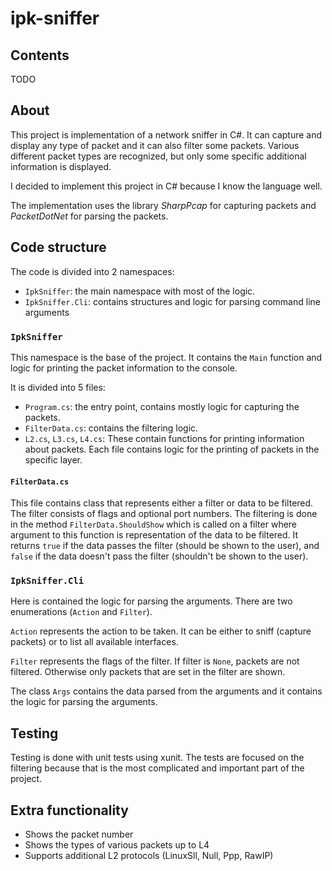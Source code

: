 # ipk-sniffer

## Contents
TODO

## About
This project is implementation of a network sniffer in C#. It can capture and
display any type of packet and it can also filter some packets. Various
different packet types are recognized, but only some specific additional
information is displayed.

I decided to implement this project in C# because I know the language well.

The implementation uses the library *SharpPcap* for capturing packets and
*PacketDotNet* for parsing the packets.

## Code structure
The code is divided into 2 namespaces:
- `IpkSniffer`: the main namespace with most of the logic.
- `IpkSniffer.Cli`: contains structures and logic for parsing command line
  arguments

### `IpkSniffer`
This namespace is the base of the project. It contains the `Main` function and
logic for printing the packet information to the console.

It is divided into 5 files:
- `Program.cs`: the entry point, contains mostly logic for capturing the
  packets.
- `FilterData.cs`: contains the filtering logic.
- `L2.cs`, `L3.cs`, `L4.cs`: These contain functions for printing information
  about packets. Each file contains logic for the printing of packets in the
  specific layer.

#### `FilterData.cs`
This file contains class that represents either a filter or data to be
filtered. The filter consists of flags and optional port numbers. The filtering
is done in the method `FilterData.ShouldShow` which is called on a filter where
argument to this function is representation of the data to be filtered. It
returns `true` if the data passes the filter (should be shown to the user),
and `false` if the data doesn't pass the filter (shouldn't be shown to the
user).

### `IpkSniffer.Cli`
Here is contained the logic for parsing the arguments. There are two
enumerations (`Action` and `Filter`).

`Action` represents the action to be
taken. It can be either to sniff (capture packets) or to list all available
interfaces.

`Filter` represents the flags of the filter. If filter is `None`, packets are
not filtered. Otherwise only packets that are set in the filter are shown.

The class `Args` contains the data parsed from the arguments and it contains
the logic for parsing the arguments.

## Testing
Testing is done with unit tests using xunit. The tests are focused on the
filtering because that is the most complicated and important part of the
project.

## Extra functionality
- Shows the packet number
- Shows the types of various packets up to L4
- Supports additional L2 protocols (LinuxSll, Null, Ppp, RawIP)
